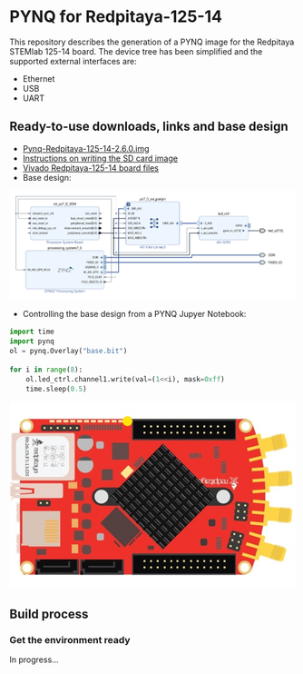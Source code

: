 # PYNQ for Redpitaya-125-14

This repository describes the generation of a PYNQ image for the Redpitaya STEMlab 125-14 board. The device tree has been simplified and the supported external interfaces are:

* Ethernet
* USB
* UART


## Ready-to-use downloads, links and base design

* [Pynq-Redpitaya-125-14-2.6.0.img](https://drive.google.com/file/d/1YY4HYoDWa3E1ZVyxrV7naTFVoDieKrwm/view?usp=sharing)
* [Instructions on writing the SD card image](https://pynq.readthedocs.io/en/v2.6.1/appendix.html#writing-the-sd-card-image)
* [Vivado Redpitaya-125-14 board files](https://github.com/dspsandbox/Pynq-Redpitaya-125/tree/master/Vivado/board_files)
* Base design:
<img src="/Doc/base_bd.png"/>

* Controlling the base design from a PYNQ Jupyer Notebook:

```python
import time
import pynq
ol = pynq.Overlay("base.bit")

for i in range(8):
    ol.led_ctrl.channel1.write(val=(1<<i), mask=0xff)
    time.sleep(0.5)
```
<img src="/Doc/running_led.gif"/>


## Build process 
### Get the environment ready
In progress...
